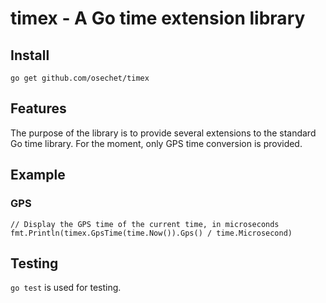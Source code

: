 # timex - A Go time extension library

## Install

```
go get github.com/osechet/timex
```

## Features

The purpose of the library is to provide several extensions to the standard Go time library. For the moment, only GPS time conversion is provided.

## Example


### GPS

```
// Display the GPS time of the current time, in microseconds
fmt.Println(timex.GpsTime(time.Now()).Gps() / time.Microsecond)
```

## Testing

`go test` is used for testing.
